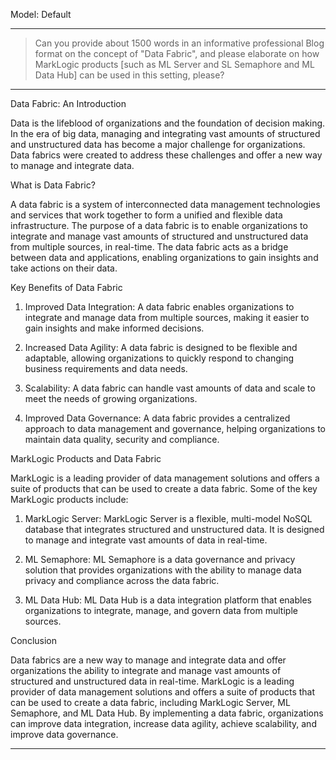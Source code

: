 Model: Default

---

> Can you provide about 1500 words in an informative professional Blog format on the concept of "Data Fabric", and please elaborate on how MarkLogic products \[such as ML Server and SL Semaphore and ML Data Hub\] can be used in this setting, please?

---

Data Fabric: An Introduction

Data is the lifeblood of organizations and the foundation of decision making. In the era of big data, managing and integrating vast amounts of structured and unstructured data has become a major challenge for organizations. Data fabrics were created to address these challenges and offer a new way to manage and integrate data.

What is Data Fabric?

A data fabric is a system of interconnected data management technologies and services that work together to form a unified and flexible data infrastructure. The purpose of a data fabric is to enable organizations to integrate and manage vast amounts of structured and unstructured data from multiple sources, in real-time. The data fabric acts as a bridge between data and applications, enabling organizations to gain insights and take actions on their data.

Key Benefits of Data Fabric

1.  Improved Data Integration: A data fabric enables organizations to integrate and manage data from multiple sources, making it easier to gain insights and make informed decisions.
    
2.  Increased Data Agility: A data fabric is designed to be flexible and adaptable, allowing organizations to quickly respond to changing business requirements and data needs.
    
3.  Scalability: A data fabric can handle vast amounts of data and scale to meet the needs of growing organizations.
    
4.  Improved Data Governance: A data fabric provides a centralized approach to data management and governance, helping organizations to maintain data quality, security and compliance.
    

MarkLogic Products and Data Fabric

MarkLogic is a leading provider of data management solutions and offers a suite of products that can be used to create a data fabric. Some of the key MarkLogic products include:

1.  MarkLogic Server: MarkLogic Server is a flexible, multi-model NoSQL database that integrates structured and unstructured data. It is designed to manage and integrate vast amounts of data in real-time.
    
2.  ML Semaphore: ML Semaphore is a data governance and privacy solution that provides organizations with the ability to manage data privacy and compliance across the data fabric.
    
3.  ML Data Hub: ML Data Hub is a data integration platform that enables organizations to integrate, manage, and govern data from multiple sources.
    

Conclusion

Data fabrics are a new way to manage and integrate data and offer organizations the ability to integrate and manage vast amounts of structured and unstructured data in real-time. MarkLogic is a leading provider of data management solutions and offers a suite of products that can be used to create a data fabric, including MarkLogic Server, ML Semaphore, and ML Data Hub. By implementing a data fabric, organizations can improve data integration, increase data agility, achieve scalability, and improve data governance.

---